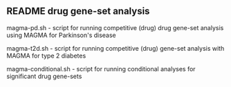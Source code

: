 ## README drug gene-set analysis 

magma-pd.sh - script for running competitive (drug) drug gene-set analysis using MAGMA for Parkinson's disease 

magma-t2d.sh - script for running competitive (drug) gene-set analysis with MAGMA for type 2 diabetes 

magma-conditional.sh - script for running conditional analyses for significant drug gene-sets 
